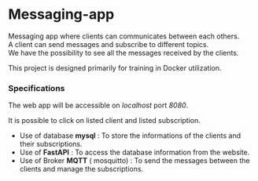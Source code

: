 # Messaging-app
Messaging app where clients can communicates between each others.  
A client can send messages and subscribe to different topics.  
We have the possibility to see all the messages received by the clients.  

This project is designed primarily for training in Docker utilization.  

### Specifications 

The web app will be accessible on *localhost* port *8080*.  
  
It is possible to click on listed client and listed subscription.    
  
- Use of database **mysql** : To store the informations of the clients and their subscriptions.
- Use of **FastAPI** : To access the database information from the website.
- Use of Broker **MQTT** ( mosquitto) : To send the messages between the clients and manage the subscriptions.